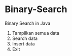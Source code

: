 # Binary-Search
Binary Search in Java

1. Tampilkan semua data
2. Search data
3. Insert data
4. Exit
